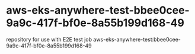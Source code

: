 # aws-eks-anywhere-test-bbee0cee-9a9c-417f-bf0e-8a55b199d168-49
repository for use with E2E test job aws-eks-anywhere-test:bbee0cee-9a9c-417f-bf0e-8a55b199d168-49
